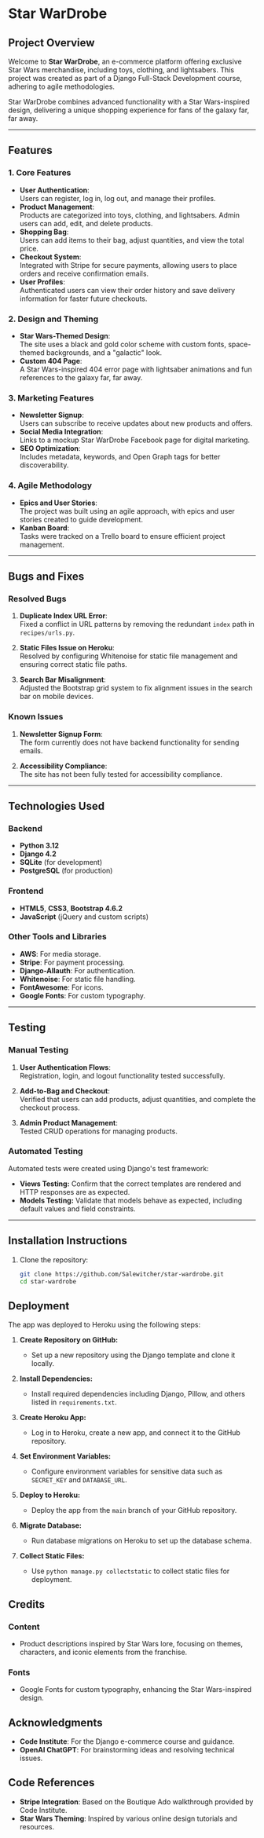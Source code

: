 # **Star WarDrobe**

## **Project Overview**

Welcome to **Star WarDrobe**, an e-commerce platform offering exclusive Star Wars merchandise, including toys, clothing, and lightsabers. This project was created as part of a Django Full-Stack Development course, adhering to agile methodologies.

Star WarDrobe combines advanced functionality with a Star Wars-inspired design, delivering a unique shopping experience for fans of the galaxy far, far away.

---

## **Features**

### **1. Core Features**
- **User Authentication**:  
  Users can register, log in, log out, and manage their profiles.  
- **Product Management**:  
  Products are categorized into toys, clothing, and lightsabers. Admin users can add, edit, and delete products.  
- **Shopping Bag**:  
  Users can add items to their bag, adjust quantities, and view the total price.  
- **Checkout System**:  
  Integrated with Stripe for secure payments, allowing users to place orders and receive confirmation emails.  
- **User Profiles**:  
  Authenticated users can view their order history and save delivery information for faster future checkouts.

### **2. Design and Theming**
- **Star Wars-Themed Design**:  
  The site uses a black and gold color scheme with custom fonts, space-themed backgrounds, and a "galactic" look.  
- **Custom 404 Page**:  
  A Star Wars-inspired 404 error page with lightsaber animations and fun references to the galaxy far, far away.  

### **3. Marketing Features**
- **Newsletter Signup**:  
  Users can subscribe to receive updates about new products and offers.  
- **Social Media Integration**:  
  Links to a mockup Star WarDrobe Facebook page for digital marketing.  
- **SEO Optimization**:  
  Includes metadata, keywords, and Open Graph tags for better discoverability.  

### **4. Agile Methodology**
- **Epics and User Stories**:  
  The project was built using an agile approach, with epics and user stories created to guide development.  
- **Kanban Board**:  
  Tasks were tracked on a Trello board to ensure efficient project management.

---

## **Bugs and Fixes**

### **Resolved Bugs**
1. **Duplicate Index URL Error**:  
   Fixed a conflict in URL patterns by removing the redundant `index` path in `recipes/urls.py`.

2. **Static Files Issue on Heroku**:  
   Resolved by configuring Whitenoise for static file management and ensuring correct static file paths.

3. **Search Bar Misalignment**:  
   Adjusted the Bootstrap grid system to fix alignment issues in the search bar on mobile devices.

### **Known Issues**
1. **Newsletter Signup Form**:  
   The form currently does not have backend functionality for sending emails.

2. **Accessibility Compliance**:  
   The site has not been fully tested for accessibility compliance.

---

## **Technologies Used**

### **Backend**
- **Python 3.12**
- **Django 4.2**
- **SQLite** (for development)
- **PostgreSQL** (for production)

### **Frontend**
- **HTML5**, **CSS3**, **Bootstrap 4.6.2**
- **JavaScript** (jQuery and custom scripts)

### **Other Tools and Libraries**
- **AWS**: For media storage.
- **Stripe**: For payment processing.
- **Django-Allauth**: For authentication.
- **Whitenoise**: For static file handling.
- **FontAwesome**: For icons.
- **Google Fonts**: For custom typography.

---

## **Testing**

### **Manual Testing**
1. **User Authentication Flows**:  
   Registration, login, and logout functionality tested successfully.
   
2. **Add-to-Bag and Checkout**:  
   Verified that users can add products, adjust quantities, and complete the checkout process.

3. **Admin Product Management**:  
   Tested CRUD operations for managing products.

### Automated Testing

Automated tests were created using Django's test framework:

- **Views Testing:** Confirm that the correct templates are rendered and HTTP responses are as expected.
- **Models Testing:** Validate that models behave as expected, including default values and field constraints.

---

## **Installation Instructions**

1. Clone the repository:  
   ```bash
   git clone https://github.com/Salewitcher/star-wardrobe.git
   cd star-wardrobe

## Deployment

The app was deployed to Heroku using the following steps:

1. **Create Repository on GitHub:**
   - Set up a new repository using the Django template and clone it locally.

2. **Install Dependencies:**
   - Install required dependencies including Django, Pillow, and others listed in `requirements.txt`.

3. **Create Heroku App:**
   - Log in to Heroku, create a new app, and connect it to the GitHub repository.

4. **Set Environment Variables:**
   - Configure environment variables for sensitive data such as `SECRET_KEY` and `DATABASE_URL`.

5. **Deploy to Heroku:**
   - Deploy the app from the `main` branch of your GitHub repository.

6. **Migrate Database:**
   - Run database migrations on Heroku to set up the database schema.

7. **Collect Static Files:**
   - Use `python manage.py collectstatic` to collect static files for deployment.

## **Credits**

### **Content**
- Product descriptions inspired by Star Wars lore, focusing on themes, characters, and iconic elements from the franchise.  

### **Fonts**
- Google Fonts for custom typography, enhancing the Star Wars-inspired design.  


## **Acknowledgments**

- **Code Institute**: For the Django e-commerce course and guidance.  
- **OpenAI ChatGPT**: For brainstorming ideas and resolving technical issues.  

## **Code References**

- **Stripe Integration**: Based on the Boutique Ado walkthrough provided by Code Institute.  
- **Star Wars Theming**: Inspired by various online design tutorials and resources.  
